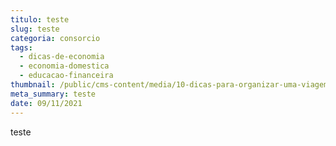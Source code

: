 ```yaml
---
titulo: teste
slug: teste
categoria: consorcio
tags:
  - dicas-de-economia
  - economia-domestica
  - educacao-financeira
thumbnail: /public/cms-content/media/10-dicas-para-organizar-uma-viagem-inesquecivel-com-os-filhos-pequenos.jpg
meta_summary: teste
date: 09/11/2021
---
```

teste